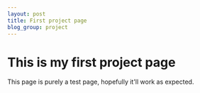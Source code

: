 ```yaml
---
layout: post
title: First project page
blog_group: project
---
```


# This is my first project page

This page is purely a test page, hopefully it'll work as expected.